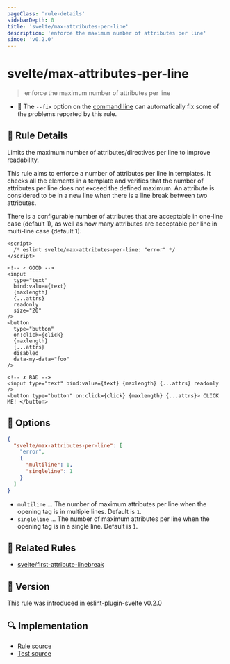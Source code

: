 ```yaml
---
pageClass: 'rule-details'
sidebarDepth: 0
title: 'svelte/max-attributes-per-line'
description: 'enforce the maximum number of attributes per line'
since: 'v0.2.0'
---
```


# svelte/max-attributes-per-line

> enforce the maximum number of attributes per line

- :wrench: The `--fix` option on the [command line](https://eslint.org/docs/user-guide/command-line-interface#fixing-problems) can automatically fix some of the problems reported by this rule.

## :book: Rule Details

Limits the maximum number of attributes/directives per line to improve readability.

This rule aims to enforce a number of attributes per line in templates.
It checks all the elements in a template and verifies that the number of attributes per line does not exceed the defined maximum.
An attribute is considered to be in a new line when there is a line break between two attributes.

There is a configurable number of attributes that are acceptable in one-line case (default 1), as well as how many attributes are acceptable per line in multi-line case (default 1).

<!-- prettier-ignore-start -->
<!--eslint-skip-->

```svelte
<script>
  /* eslint svelte/max-attributes-per-line: "error" */
</script>

<!-- ✓ GOOD -->
<input
  type="text"
  bind:value={text}
  {maxlength}
  {...attrs}
  readonly
  size="20"
/>
<button
  type="button"
  on:click={click}
  {maxlength}
  {...attrs}
  disabled
  data-my-data="foo"
/>

<!-- ✗ BAD -->
<input type="text" bind:value={text} {maxlength} {...attrs} readonly />
<button type="button" on:click={click} {maxlength} {...attrs}> CLICK ME! </button>
```

<!-- prettier-ignore-end -->

## :wrench: Options

```json
{
  "svelte/max-attributes-per-line": [
    "error",
    {
      "multiline": 1,
      "singleline": 1
    }
  ]
}
```

- `multiline` ... The number of maximum attributes per line when the opening tag is in multiple lines. Default is `1`.
- `singleline` ... The number of maximum attributes per line when the opening tag is in a single line. Default is `1`.

## :couple: Related Rules

- [svelte/first-attribute-linebreak]

[svelte/first-attribute-linebreak]: ./first-attribute-linebreak.md

## :rocket: Version

This rule was introduced in eslint-plugin-svelte v0.2.0

## :mag: Implementation

- [Rule source](https://github.com/sveltejs/eslint-plugin-svelte/blob/main/packages/eslint-plugin-svelte/src/rules/max-attributes-per-line.ts)
- [Test source](https://github.com/sveltejs/eslint-plugin-svelte/blob/main/packages/eslint-plugin-svelte/tests/src/rules/max-attributes-per-line.ts)
